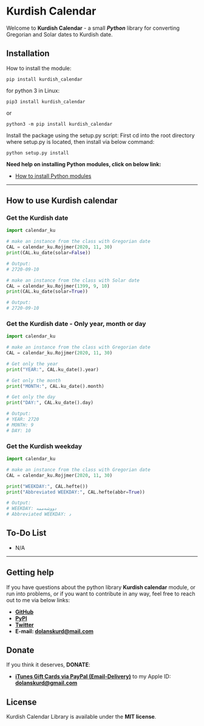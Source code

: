 
# Kurdish Calendar

Welcome to **Kurdish Calendar** - a small **_Python_** library for converting Gregorian and Solar dates to Kurdish date.

## Installation

  How to install the module:

  `pip install kurdish_calendar`

  for python 3 in Linux:

  `pip3 install kurdish_calendar`

  or

  `python3 -m pip install kurdish_calendar`

  Install the package using the setup.py script:
  First cd into the root directory where setup.py is located, then install via below command:

  `python setup.py install`

  **Need help on installing Python modules, click on below link:**

- [How to install Python modules](https://docs.python.org/3.9/installing/index.html)

---

## How to use Kurdish calendar

### Get the Kurdish date

```python
import calendar_ku

# make an instance from the class with Gregorian date
CAL = calendar_ku.Rojjmer(2020, 11, 30)
print(CAL.ku_date(solar=False))

# Output:
# 2720-09-10

# make an instance from the class with Solar date
CAL = calendar_ku.Rojjmer(1399, 9, 10)
print(CAL.ku_date(solar=True))

# Output:
# 2720-09-10
```

### Get the Kurdish date - Only year, month or day

```python
import calendar_ku

# make an instance from the class with Gregorian date
CAL = calendar_ku.Rojjmer(2020, 11, 30)

# Get only the year
print("YEAR:", CAL.ku_date().year)

# Get only the month
print("MONTH:", CAL.ku_date().month)

# Get only the day
print("DAY:", CAL.ku_date().day)

# Output:
# YEAR: 2720
# MONTH: 9
# DAY: 10
```

### Get the Kurdish weekday

```python
import calendar_ku

# make an instance from the class with Gregorian date
CAL = calendar_ku.Rojjmer(2020, 11, 30)

print("WEEKDAY:", CAL.hefte())
print("Abbreviated WEEKDAY:", CAL.hefte(abbr=True))

# Output:
# WEEKDAY: دووشەممە
# Abbreviated WEEKDAY: د
```

## To-Do List

- N/A

---

## Getting help

If you have questions about the python library **Kurdish calendar** module, or run into problems, or if you want to contribute in any way, feel free to reach out to me via below links:

- **[GitHub](https://github.com/dolanskurd)**
- **[PyPI](https://pypi.org/project/kurdish_calendar/)**
- **[Twitter](http://www.twitter.com/dolanskurd)**
- **E-mail: [dolanskurd@mail.com](mailto:dolanskurd@mail.com)**

## Donate

If you think it deserves, **DONATE**:

- **[iTunes Gift Cards via PayPal (Email-Delivery)](https://www.paypal.com/us/gifts/brands/itunes)** to my Apple ID: **dolanskurd@gmail.com**

## License

Kurdish Calendar Library is available under the **MIT license**.
